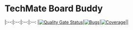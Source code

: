 # TechMate Board Buddy

|:--:|:--:|:--:|:--:
|[![Quality Gate Status](https://sonarcloud.io/api/project_badges/measure?project=Techmate-Chess_BoardBuddy&metric=alert_status)](https://sonarcloud.io/summary/new_code?id=Techmate-Chess_BoardBuddy)|[![Bugs](https://sonarcloud.io/api/project_badges/measure?project=Techmate-Chess_BoardBuddy&metric=bugs)](https://sonarcloud.io/summary/new_code?id=Techmate-Chess_BoardBuddy)|[![Coverage](https://sonarcloud.io/api/project_badges/measure?project=Techmate-Chess_BoardBuddy&metric=coverage)](https://sonarcloud.io/summary/new_code?id=Techmate-Chess_BoardBuddy)||
